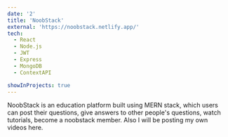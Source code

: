 ```yaml
---
date: '2'
title: 'NoobStack'
external: 'https://noobstack.netlify.app/'
tech:
  - React
  - Node.js
  - JWT
  - Express
  - MongoDB
  - ContextAPI

showInProjects: true
---
```


NoobStack is an education platform built using MERN stack, which users can post their questions, give answers to other people's questions, watch tutorials, become a noobstack member. Also I will be posting my own videos here.
